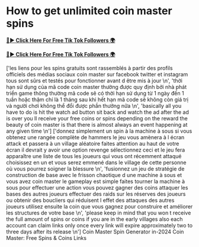 # How to get unlimited coin master spins

[**🔴► Click Here For Free Tik Tok Followers 🌍**](https://sales.bahaddou.com/CoinMaster)

[**🔴► Click Here For Free Tik Tok Followers 🌍**](https://sales.bahaddou.com/CoinMaster)

['les liens pour les spins gratuits sont rassemblés à partir des profils officiels des médias sociaux coin master sur facebook twitter et instagram tous sont sûrs et testés pour fonctionner avant d être mis à jour \n', 'thời hạn sử dụng của mã code coin master thường được quy định bởi nhà phát triển game thông thường mã code sẽ có thời hạn sử dụng từ 1 ngày đến 1 tuần hoặc thậm chí là 1 tháng sau khi hết hạn mã code sẽ không còn giá trị và người chơi không thể đổi được phần thưởng nữa \n', 'basically all you have to do is hit the watch ad button sit back and watch the ad after the ad is over you ll receive your free coins or spins depending on the reward the beauty of coin master is that there is almost always an event happening at any given time \n'] ['donnez simplement un spin à la machine à sous si vous obtenez une rangée complète de hammers le jeu vous amènera à l écran attack et passera à un village aléatoire faites attention au haut de votre écran il devrait y avoir une option revenge sélectionnez ceci et le jeu fera apparaître une liste de tous les joueurs qui vous ont récemment attaqué choisissez en un et vous serez emmené dans le village de cette personne où vous pourrez soigner la blessure \n', 'fusionnez un jeu de stratégie de construction de base avec le frisson chaotique d une machine à sous et vous avez coin master le gameplay est simple faites tourner la machine à sous pour effectuer une action vous pouvez gagner des coins attaquer les bases des autres joueurs effectuer des raids sur les réserves des joueurs ou obtenir des boucliers qui réduisent l effet des attaques des autres joueurs utilisez ensuite la coin que vous gagnez pour construire et améliorer les structures de votre base \n', 'please keep in mind that you won t receive the full amount of spins or coins if you are in the early villages also each account can claim links only once every link will expire approximately two to three days after its release \n'] Coin Master Spin Generator in-2024 Coin Master: Free Spins & Coins Links
